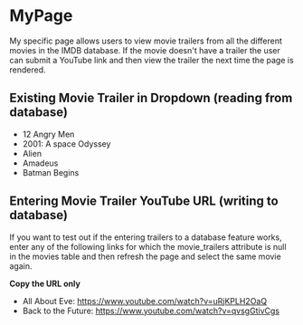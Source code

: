 # MyPage

My specific page allows users to view movie trailers from all the different movies in the IMDB database. If the movie doesn't have a trailer the user can submit a YouTube link and then view the trailer the next time the page is rendered. 

## Existing Movie Trailer in Dropdown (reading from database)

- 12 Angry Men
- 2001: A space Odyssey
- Alien
- Amadeus
- Batman Begins

## Entering Movie Trailer YouTube URL (writing to database)

If you want to test out if the entering trailers to a database feature works, enter any of the following links for which the movie_trailers attribute is null in the movies table and then refresh the page and select the same movie again. 

**Copy the URL only**

- All About Eve: https://www.youtube.com/watch?v=uRjKPLH2OaQ
- Back to the Future: https://www.youtube.com/watch?v=qvsgGtivCgs

